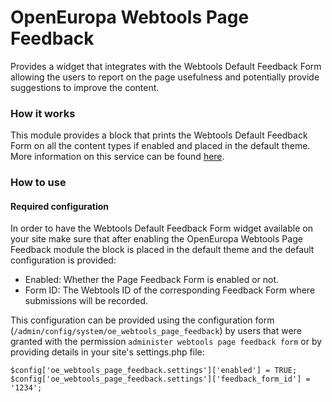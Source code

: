 # OpenEuropa Webtools Page Feedback

Provides a widget that integrates with the Webtools Default Feedback Form allowing the users to report on the page
usefulness and potentially provide suggestions to improve the content.

### How it works

This module provides a block that prints the Webtools Default Feedback Form on all the content types if enabled and
placed in the default theme.
More information on this service can be found [here](https://webgate.ec.europa.eu/fpfis/wikis/display/webtools/Default+Feedback+Form).


### How to use

#### Required configuration

In order to have the Webtools Default Feedback Form widget available on your site make sure that after enabling the
OpenEuropa Webtools Page Feedback module the block is placed in the default theme and the default configuration is
provided:

* Enabled: Whether the Page Feedback Form is enabled or not.
* Form ID: The Webtools ID of the corresponding Feedback Form where submissions will be recorded.

This configuration can be provided using the configuration form (`/admin/config/system/oe_webtools_page_feedback`) by
users that were granted with the permission `administer webtools page feedback form` or by providing details in your
site's settings.php file:

```
$config['oe_webtools_page_feedback.settings']['enabled'] = TRUE;
$config['oe_webtools_page_feedback.settings']['feedback_form_id'] = '1234';
```

